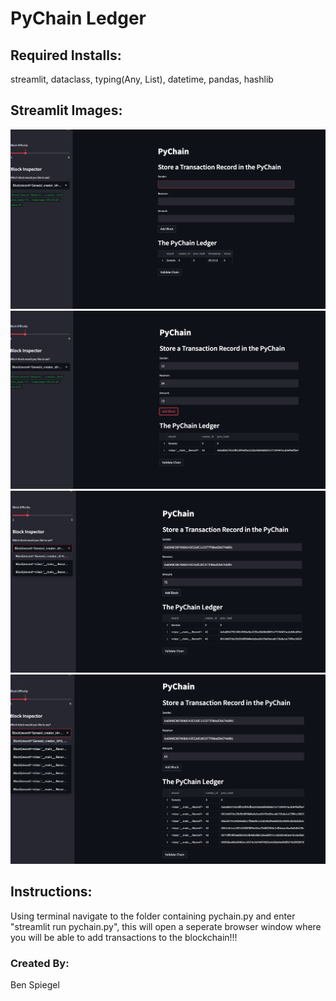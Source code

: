 # PyChain Ledger

## Required Installs:
streamlit, dataclass, typing(Any, List), datetime, pandas, hashlib
## Streamlit Images:
![](1.png)
![](2.png)
![](3.png)
![](4.png)
## Instructions:
Using terminal navigate to the folder containing pychain.py and enter "streamlit run pychain.py", this will open a seperate browser window where you will be able to add transactions to the blockchain!!!
### Created By:
Ben Spiegel
